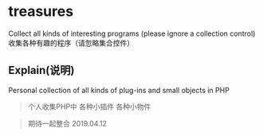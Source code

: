 # treasures

Collect all kinds of interesting programs (please ignore a collection control)  
收集各种有趣的程序（请忽略集合控件） 

## Explain(说明)

Personal collection of all kinds of plug-ins and small objects in PHP  
> 个人收集PHP中 各种小插件 各种小物件  


> 期待一起整合   2019.04.12
